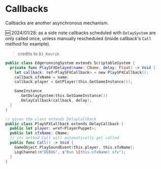 # Callbacks

Callbacks are another asynchronous mechanism.

🆕 2024/01/28: as a side note callbacks scheduled with `DelaySystem` are only called once, unless manually rescheduled (inside callback's `Call` method for example).

> credits to `DJ_Kovrik`

```swift
public class EdgerunningSystem extends ScriptableSystem {
  private func PlaySFXDelayed(name: CName, delay: Float) -> Void {
    let callback: ref<PlaySFXCallback> = new PlaySFXCallback();
    callback.sfxName = name;
    callback.player = GetPlayer(this.GetGameInstance());

    GameInstance
      .GetDelaySystem(this.GetGameInstance())
      .DelayCallback(callback, delay);
  }
}

// given the class extends DelayCallback
public class PlaySFXCallback extends DelayCallback {
  public let player: wref<PlayerPuppet>;
  public let sfxName: CName;
  // its method Call will automatically get called
  public func Call() -> Void {
    GameObject.PlaySoundEvent(this.player, this.sfxName);
    LogChannel(n"DEBUG", s"Run \(this.sfxName) sfx");
  }
}
```
